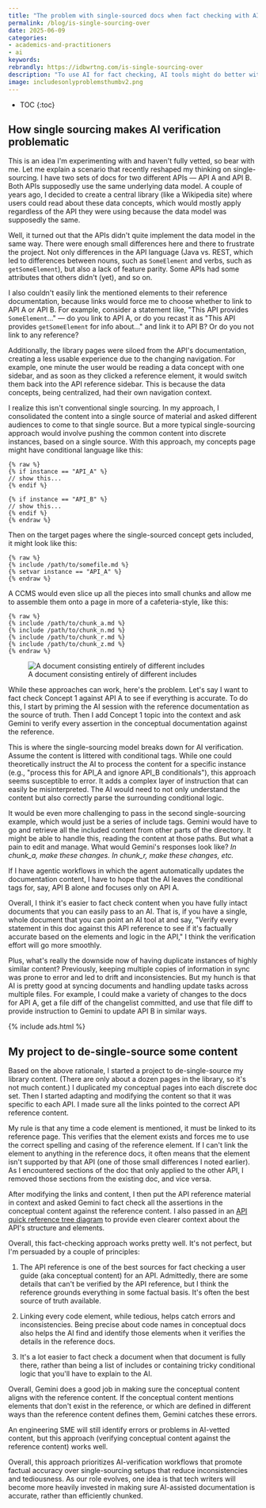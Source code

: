 ```yaml
---
title: "The problem with single-sourced docs when fact checking with AI"
permalink: /blog/is-single-sourcing-over
date: 2025-06-09
categories:
- academics-and-practitioners
- ai
keywords: 
rebrandly: https://idbwrtng.com/is-single-sourcing-over
description: "To use AI for fact checking, AI tools might do better with a complete, self-contained set of documentation to check against a reference. Single-sourcing, with its conditional and fragmented content, complicates this model."
image: includesonlyproblemsthumbv2.png
---
```


* TOC
{:toc}

## How single sourcing makes AI verification problematic

This is an idea I'm experimenting with and haven't fully vetted, so bear with me. Let me explain a scenario that recently reshaped my thinking on single-sourcing. I have two sets of docs for two different APIs — API A and API B. Both APIs supposedly use the same underlying data model. A couple of years ago, I decided to create a central library (like a Wikipedia site) where users could read about these data concepts, which would mostly apply regardless of the API they were using because the data model was supposedly the same.

Well, it turned out that the APIs didn't quite implement the data model in the same way. There were enough small differences here and there to frustrate the project. Not only differences in the API language (Java vs. REST, which led to differences between nouns, such as `SomeElement` and verbs, such as `getSomeElement`), but also a lack of feature parity. Some APIs had some attributes that others didn't (yet), and so on.

I also couldn't easily link the mentioned elements to their reference documentation, because links would force me to choose whether to link to API A or API B. For example, consider a statement like, "This API provides `SomeElement`..." — do you link to API A, or do you recast it as "This API provides `getSomeElement` for info about..." and link it to API B? Or do you not link to any reference?

Additionally, the library pages were siloed from the API's documentation, creating a less usable experience due to the changing navigation. For example, one minute the user would be reading a data concept with one sidebar, and as soon as they clicked a reference element, it would switch them back into the API reference sidebar. This is because the data concepts, being centralized, had their own navigation context.

I realize this isn't conventional single sourcing. In my approach, I consolidated the content into a single source of material and asked different audiences to come to that single source. But a more typical single-sourcing approach would involve pushing the common content into discrete instances, based on a single source. With this approach, my concepts page might have conditional language like this:

```
{% raw %}
{% if instance == "API_A" %}
// show this...
{% endif %}

{% if instance == "API_B" %}
// show this...
{% endif %}
{% endraw %}
```

Then on the target pages where the single-sourced concept gets included, it might look like this: 

```jinja
{% raw %}
{% include /path/to/somefile.md %}
{% setvar instance == "API_A" %}
{% endraw %}
```

A CCMS would even slice up all the pieces into small chunks and allow me to assemble them onto a page in more of a cafeteria-style, like this:

```jinja
{% raw %}
{% include /path/to/chunk_a.md %}
{% include /path/to/chunk_n.md %}
{% include /path/to/chunk_r.md %}
{% include /path/to/chunk_z.md %}
{% endraw %}
```

<figure><img src="{{site.media}}/includesonlyproblemsthumb.png" alt="A document consisting entirely of different includes" /></a><figcaption>A document consisting entirely of different includes</figcaption></figure>

While these approaches can work, here's the problem. Let's say I want to fact check Concept 1 against API A to see if everything is accurate. To do this, I start by priming the AI session with the reference documentation as the source of truth. Then I add Concept 1 topic into the context and ask Gemini to verify every assertion in the conceptual documentation against the reference.

This is where the single-sourcing model breaks down for AI verification. Assume the content is littered with conditional tags. While one could theoretically instruct the AI to process the content for a specific instance (e.g., "process this for API_A and ignore API_B conditionals"), this approach seems susceptible to error. It adds a complex layer of instruction that can easily be misinterpreted. The AI would need to not only understand the content but also correctly parse the surrounding conditional logic. 

It would be even more challenging to pass in the second single-sourcing example, which would just be a series of include tags. Gemini would have to go and retrieve all the included content from other parts of the directory. It might be able to handle this, reading the content at those paths. But what a pain to edit and manage. What would Gemini's responses look like? *In chunk_a, make these changes. In chunk_r, make these changes, etc.*

If I have agentic workflows in which the agent automatically updates the documentation content, I have to hope that the AI leaves the conditional tags for, say, API B alone and focuses only on API A.

Overall, I think it's easier to fact check content when you have fully intact documents that you can easily pass to an AI. That is, if you have a single, whole document that you can point an AI tool at and say, "Verify every statement in this doc against this API reference to see if it's factually accurate based on the elements and logic in the API," I think the verification effort will go more smoothly. 

Plus, what's really the downside now of having duplicate instances of highly similar content? Previously, keeping multiple copies of information in sync was prone to error and led to drift and inconsistencies. But my hunch is that AI is pretty good at syncing documents and handling update tasks across multiple files. For example, I could make a variety of changes to the docs for API A, get a file diff of the changelist committed, and use that file diff to provide instruction to Gemini to update API B in similar ways.

{% include ads.html %}

## My project to de-single-source some content

Based on the above rationale, I started a project to de-single-source my library content. (There are only about a dozen pages in the library, so it's not much content.) I duplicated my conceptual pages into each discrete doc set. Then I started adapting and modifying the content so that it was specific to each API. I made sure all the links pointed to the correct API reference content. 

My rule is that any time a code element is mentioned, it must be linked to its reference page. This verifies that the element exists and forces me to use the correct spelling and casing of the reference element. If I can't link the element to anything in the reference docs, it often means that the element isn't supported by that API (one of those small differences I noted earlier). As I encountered sections of the doc that only applied to the other API, I removed those sections from the existing doc, and vice versa.

After modifying the links and content, I then put the API reference material in context and asked Gemini to fact check all the assertions in the conceptual content against the reference content. I also passed in an [API quick reference tree diagram](/ai/prompt-eng-api-qrgs.html) to provide even clearer context about the API's structure and elements. 

Overall, this fact-checking approach works pretty well. It's not perfect, but I'm persuaded by a couple of principles: 

1. The API reference is one of the best sources for fact checking a user guide (aka conceptual content) for an API. Admittedly, there are some details that can't be verified by the API reference, but I think the reference grounds everything in some factual basis. It's often the best source of truth available.

2. Linking every code element, while tedious, helps catch errors and inconsistencies. Being precise about code names in conceptual docs also helps the AI find and identify those elements when it verifies the details in the reference docs.

3. It's a lot easier to fact check a document when that document is fully there, rather than being a list of includes or containing tricky conditional logic that you'll have to explain to the AI.

Overall, Gemini does a good job in making sure the conceptual content aligns with the reference content. If the conceptual content mentions elements that don't exist in the reference, or which are defined in different ways than the reference content defines them, Gemini catches these errors. 

An engineering SME will still identify errors or problems in AI-vetted content, but this approach (verifying conceptual content against the reference content) works well. 

Overall, this approach prioritizes AI-verification workflows that promote factual accuracy over single-sourcing setups that reduce inconsistencies and tediousness. As our role evolves, one idea is that tech writers will become more heavily invested in making sure AI-assisted documentation is accurate, rather than efficiently chunked.

